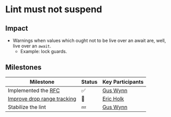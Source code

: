 # Lint must not suspend

## Impact

* Warnings when values which ought not to be live over an await are, well, live over an `await`.
    * Example: lock guards.

## Milestones

| Milestone                                | Status | Key Participants |
| ---                                      | ---    | ---              |
| Implemented the [RFC]                  | ✅     | [Gus Wynn] |
| [Improve drop range tracking]          | 🦀     | [Eric Holk] |
| Stabilize the lint                     | 💤     |[Gus Wynn] |

[RFC]: https://rust-lang.github.io/rfcs/3014-must-not-suspend-lint.html
[Improve drop range tracking]: https://github.com/rust-lang/rust/pull/91032
[Gus Wynn]: https://github.com/guswynn
[Eric Holk]: https://github.com/eholk
